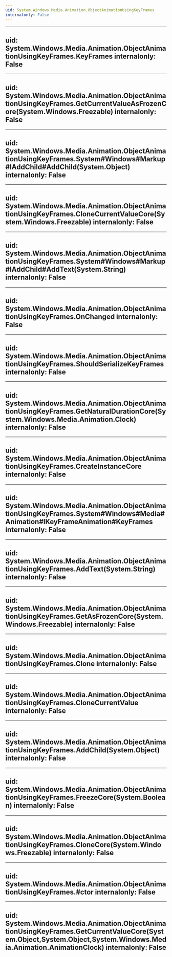 ```yaml
---
uid: System.Windows.Media.Animation.ObjectAnimationUsingKeyFrames
internalonly: False
---
```


---
uid: System.Windows.Media.Animation.ObjectAnimationUsingKeyFrames.KeyFrames
internalonly: False
---

---
uid: System.Windows.Media.Animation.ObjectAnimationUsingKeyFrames.GetCurrentValueAsFrozenCore(System.Windows.Freezable)
internalonly: False
---

---
uid: System.Windows.Media.Animation.ObjectAnimationUsingKeyFrames.System#Windows#Markup#IAddChild#AddChild(System.Object)
internalonly: False
---

---
uid: System.Windows.Media.Animation.ObjectAnimationUsingKeyFrames.CloneCurrentValueCore(System.Windows.Freezable)
internalonly: False
---

---
uid: System.Windows.Media.Animation.ObjectAnimationUsingKeyFrames.System#Windows#Markup#IAddChild#AddText(System.String)
internalonly: False
---

---
uid: System.Windows.Media.Animation.ObjectAnimationUsingKeyFrames.OnChanged
internalonly: False
---

---
uid: System.Windows.Media.Animation.ObjectAnimationUsingKeyFrames.ShouldSerializeKeyFrames
internalonly: False
---

---
uid: System.Windows.Media.Animation.ObjectAnimationUsingKeyFrames.GetNaturalDurationCore(System.Windows.Media.Animation.Clock)
internalonly: False
---

---
uid: System.Windows.Media.Animation.ObjectAnimationUsingKeyFrames.CreateInstanceCore
internalonly: False
---

---
uid: System.Windows.Media.Animation.ObjectAnimationUsingKeyFrames.System#Windows#Media#Animation#IKeyFrameAnimation#KeyFrames
internalonly: False
---

---
uid: System.Windows.Media.Animation.ObjectAnimationUsingKeyFrames.AddText(System.String)
internalonly: False
---

---
uid: System.Windows.Media.Animation.ObjectAnimationUsingKeyFrames.GetAsFrozenCore(System.Windows.Freezable)
internalonly: False
---

---
uid: System.Windows.Media.Animation.ObjectAnimationUsingKeyFrames.Clone
internalonly: False
---

---
uid: System.Windows.Media.Animation.ObjectAnimationUsingKeyFrames.CloneCurrentValue
internalonly: False
---

---
uid: System.Windows.Media.Animation.ObjectAnimationUsingKeyFrames.AddChild(System.Object)
internalonly: False
---

---
uid: System.Windows.Media.Animation.ObjectAnimationUsingKeyFrames.FreezeCore(System.Boolean)
internalonly: False
---

---
uid: System.Windows.Media.Animation.ObjectAnimationUsingKeyFrames.CloneCore(System.Windows.Freezable)
internalonly: False
---

---
uid: System.Windows.Media.Animation.ObjectAnimationUsingKeyFrames.#ctor
internalonly: False
---

---
uid: System.Windows.Media.Animation.ObjectAnimationUsingKeyFrames.GetCurrentValueCore(System.Object,System.Object,System.Windows.Media.Animation.AnimationClock)
internalonly: False
---
